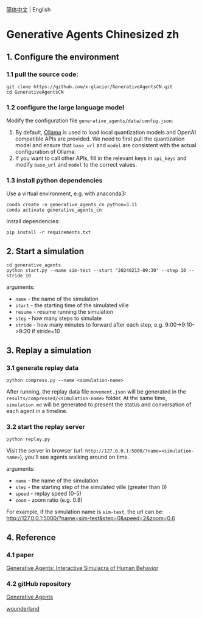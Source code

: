 [简体中文](./README.md) | English

# Generative Agents Chinesized zh

## 1. Configure the environment

### 1.1 pull the source code:

```
git clone https://github.com/x-glacier/GenerativeAgentsCN.git
cd GenerativeAgentsCN
```

### 1.2 configure the large language model

Modify the configuration file `generative_agents/data/config.json`:
1. By default, [Ollama](https://ollama.com/) is used to load local quantization models and OpenAI compatible APIs are provided. We need to first pull the quantization model and ensure that `base_url` and `model` are consistent with the actual configuration of Ollama.
2. If you want to call other APIs, fill in the relevant keys in `api_keys` and modify `base_url` and `model` to the correct values.

### 1.3 install python dependencies

Use a virtual environment, e.g. with anaconda3:

```
conda create -n generative_agents_cn python=3.11
conda activate generative_agents_cn
```

Install dependencies:

```
pip install -r requirements.txt
```

## 2. Start a simulation

```
cd generative_agents
python start.py --name sim-test --start "20240213-09:30" --step 10 --stride 10
```

arguments:
- `name` - the name of the simulation
- `start` - the starting time of the simulated ville
- `resume` - resume running the simulation
- `step` - how many steps to simulate
- `stride` - how many minutes to forward after each step, e.g. 9:00->9:10->9:20 if stride=10

## 3. Replay a simulation

### 3.1 generate replay data

```
python compress.py --name <simulation-name>
```

After running, the replay data file `movement.json` will be generated in the `results/compressed/<simulation-name>` folder. At the same time, `simulation.md` will be generated to present the status and conversation of each agent in a timeline.

### 3.2 start the replay server

```
python replay.py
```

Visit the server in browser (url: `http://127.0.0.1:5000/?name=<simulation-name>`),  you'll see agents walking around on time.

arguments:  
- `name` - the name of the simulation
- `step` - the starting step of the simulated ville (greater than 0)
- `speed` - replay speed (0-5)
- `zoom` - zoom ratio (e.g. 0.8)

For example, if the simulation name is `sim-test`, the url can be:
http://127.0.0.1:5000/?name=sim-test&step=0&speed=2&zoom=0.6

## 4. Reference

### 4.1 paper

[Generative Agents: Interactive Simulacra of Human Behavior](https://arxiv.org/abs/2304.03442)

### 4.2 gitHub repository

[Generative Agents](https://github.com/joonspk-research/generative_agents)

[wounderland](https://github.com/Archermmt/wounderland)
